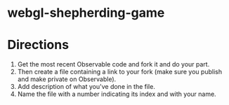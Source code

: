# webgl-shepherding-game
# Directions
1. Get the most recent Observable code and fork it and do your part.
2. Then create a file containing a link to your fork (make sure you publish and make private on Observable).
3. Add description of what you've done in the file.
4. Name the file with a number indicating its index and with your name. 
